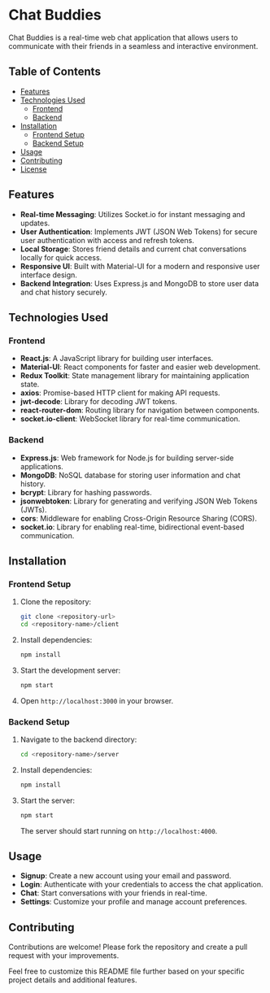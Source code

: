# Chat Buddies

Chat Buddies is a real-time web chat application that allows users to communicate with their friends in a seamless and interactive environment.

## Table of Contents

- [Features](#features)
- [Technologies Used](#technologies-used)
  - [Frontend](#frontend)
  - [Backend](#backend)
- [Installation](#installation)
  - [Frontend Setup](#frontend-setup)
  - [Backend Setup](#backend-setup)
- [Usage](#usage)
- [Contributing](#contributing)
- [License](#license)

## Features

- **Real-time Messaging**: Utilizes Socket.io for instant messaging and updates.
- **User Authentication**: Implements JWT (JSON Web Tokens) for secure user authentication with access and refresh tokens.
- **Local Storage**: Stores friend details and current chat conversations locally for quick access.
- **Responsive UI**: Built with Material-UI for a modern and responsive user interface design.
- **Backend Integration**: Uses Express.js and MongoDB to store user data and chat history securely.

## Technologies Used

### Frontend

- **React.js**: A JavaScript library for building user interfaces.
- **Material-UI**: React components for faster and easier web development.
- **Redux Toolkit**: State management library for maintaining application state.
- **axios**: Promise-based HTTP client for making API requests.
- **jwt-decode**: Library for decoding JWT tokens.
- **react-router-dom**: Routing library for navigation between components.
- **socket.io-client**: WebSocket library for real-time communication.

### Backend

- **Express.js**: Web framework for Node.js for building server-side applications.
- **MongoDB**: NoSQL database for storing user information and chat history.
- **bcrypt**: Library for hashing passwords.
- **jsonwebtoken**: Library for generating and verifying JSON Web Tokens (JWTs).
- **cors**: Middleware for enabling Cross-Origin Resource Sharing (CORS).
- **socket.io**: Library for enabling real-time, bidirectional event-based communication.

## Installation

### Frontend Setup

1. Clone the repository:

   ```bash
   git clone <repository-url>
   cd <repository-name>/client
   ```

2. Install dependencies:

   ```bash
   npm install
   ```

3. Start the development server:

   ```bash
   npm start
   ```

4. Open `http://localhost:3000` in your browser.

### Backend Setup

1. Navigate to the backend directory:

   ```bash
   cd <repository-name>/server
   ```

2. Install dependencies:

   ```bash
   npm install
   ```

3. Start the server:

   ```bash
   npm start
   ```

   The server should start running on `http://localhost:4000`.

## Usage

- **Signup**: Create a new account using your email and password.
- **Login**: Authenticate with your credentials to access the chat application.
- **Chat**: Start conversations with your friends in real-time.
- **Settings**: Customize your profile and manage account preferences.

## Contributing

Contributions are welcome! Please fork the repository and create a pull request with your improvements.


Feel free to customize this README file further based on your specific project details and additional features.
